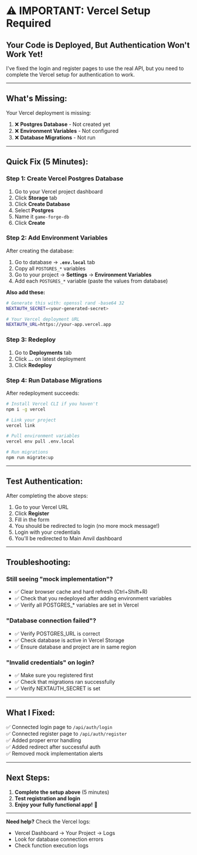 # ⚠️ IMPORTANT: Vercel Setup Required

## Your Code is Deployed, But Authentication Won't Work Yet!

I've fixed the login and register pages to use the real API, but you need to complete the Vercel setup for authentication to work.

---

## What's Missing:

Your Vercel deployment is missing:
1. ❌ **Postgres Database** - Not created yet
2. ❌ **Environment Variables** - Not configured
3. ❌ **Database Migrations** - Not run

---

## Quick Fix (5 Minutes):

### Step 1: Create Vercel Postgres Database

1. Go to your Vercel project dashboard
2. Click **Storage** tab
3. Click **Create Database**
4. Select **Postgres**
5. Name it `game-forge-db`
6. Click **Create**

### Step 2: Add Environment Variables

After creating the database:

1. Go to database → **`.env.local`** tab
2. Copy all `POSTGRES_*` variables
3. Go to your project → **Settings** → **Environment Variables**
4. Add each `POSTGRES_*` variable (paste the values from database)

**Also add these:**

```bash
# Generate this with: openssl rand -base64 32
NEXTAUTH_SECRET=<your-generated-secret>

# Your Vercel deployment URL
NEXTAUTH_URL=https://your-app.vercel.app
```

### Step 3: Redeploy

1. Go to **Deployments** tab
2. Click **...** on latest deployment
3. Click **Redeploy**

### Step 4: Run Database Migrations

After redeployment succeeds:

```bash
# Install Vercel CLI if you haven't
npm i -g vercel

# Link your project
vercel link

# Pull environment variables
vercel env pull .env.local

# Run migrations
npm run migrate:up
```

---

## Test Authentication:

After completing the above steps:

1. Go to your Vercel URL
2. Click **Register**
3. Fill in the form
4. You should be redirected to login (no more mock message!)
5. Login with your credentials
6. You'll be redirected to Main Anvil dashboard

---

## Troubleshooting:

### Still seeing "mock implementation"?
- ✅ Clear browser cache and hard refresh (Ctrl+Shift+R)
- ✅ Check that you redeployed after adding environment variables
- ✅ Verify all POSTGRES_* variables are set in Vercel

### "Database connection failed"?
- ✅ Verify POSTGRES_URL is correct
- ✅ Check database is active in Vercel Storage
- ✅ Ensure database and project are in same region

### "Invalid credentials" on login?
- ✅ Make sure you registered first
- ✅ Check that migrations ran successfully
- ✅ Verify NEXTAUTH_SECRET is set

---

## What I Fixed:

✅ Connected login page to `/api/auth/login`  
✅ Connected register page to `/api/auth/register`  
✅ Added proper error handling  
✅ Added redirect after successful auth  
✅ Removed mock implementation alerts  

---

## Next Steps:

1. **Complete the setup above** (5 minutes)
2. **Test registration and login**
3. **Enjoy your fully functional app!** 🎉

---

**Need help?** Check the Vercel logs:
- Vercel Dashboard → Your Project → Logs
- Look for database connection errors
- Check function execution logs


